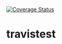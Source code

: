[![Coverage Status](https://coveralls.io/repos/github/diztes/travistest/badge.svg?branch=master)](https://coveralls.io/github/diztes/travistest?branch=master)

# travistest
